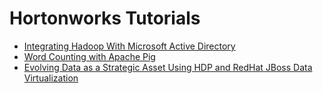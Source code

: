 # Hortonworks Tutorials

- [Integrating Hadoop With Microsoft Active Directory](tutorials/integrating-hadoop-with-microsoft-active-directory/integrating-hadoop-cluster-with-microsoft-active-directory.md)
- [Word Counting with Apache Pig](tutorials/word-countining-with-apache-pig/word-countining-with-apache-pig.md)
- [Evolving Data as a Strategic Asset Using HDP and RedHat JBoss Data Virtualization](tutorials/evolving-data-as-strategic-asset-using-HDP-and-redhat-data-virtualization/evolving-data-as-strategic-asset-using-HDP-and-redhat-data-virtualization.md)